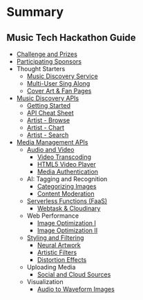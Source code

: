 # Summary

## Music Tech Hackathon Guide

* [Challenge and Prizes](README.md)
* [Participating Sponsors](participating-sponsors.md)
* Thought Starters
  * [Music Discovery Service](thought-starters/build-a-music-discovery-service.md)
  * [Multi-User Sing Along ](thought-starters/multi-user-sing-along.md)
  * [Cover Art & Fan Pages](thought-starters/build-styled-fan-pages-from-artist-photos.md)
* [Music Discovery APIs](learn-code-and-recipes/music-discovery-apis.md)
  * [Getting Started](/7Digital/intro.md)
  * [API Cheat Sheet](/7Digital/api-docs.md)
  * [Artist - Browse](/7Digital/catalog-browse.md)
  * [Artist - Chart](/7Digital/catalog-chart.md)
  * [Artist - Search](/7Digital/catalog-search.md)
* [Media Management APIs](media-management/cloudinary.md)
  * [Audio and Video](audio-and-video.md)
    * [Video Transcoding](audio-and-video/video-transcoding.md)
    * [HTML5 Video Player](audio-and-video/html-5-video-player.md)
    * [Media Authentication](audio-and-video/protecting-your-videos.md)
  * AI: Tagging and Recognition
    * [Categorizing Images](auto-tagging-facial-recognition-and-ai/add-ons-and-other-features.md)
    * [Content Moderation](auto-tagging-facial-recognition-and-ai/content-moderation.md)
  * [Serverless Functions \(FaaS\)](serverless-functions.md)
    * [Webtask & Cloudinary](functions-as-a-service/build-an-online-contest.md)
  * Web Performance
    * [Image Optimization I](performance/rich-image-delivery.md)
    * [Image Optimization II](performance/auto-crop-responsive-images.md)
  * [Styling and Filtering](presentation-and-styling.md)
    * [Neural Artwork](presentation-and-responsive-image-delivery/turn-photos-to-art-with-style-transfer.md)
    * [Artistic Filters](presentation-and-responsive-image-delivery/image-filters.md)
    * [Distortion Effects](presentation-and-responsive-image-delivery/size-images-to-fit-your-graphic-design.md)
  * Uploading Media
    * [Social and Cloud Sources](uploading/upload-videos-from-dropbox-and-other-sources.md)
  * Visualization
    * [Audio to Waveform Images](visualization/audio-to-waveform-images.md)

